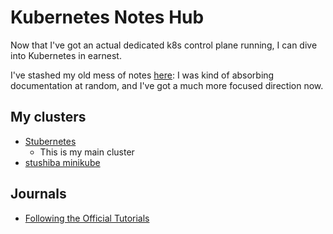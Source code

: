 # Kubernetes Notes Hub

Now that I've got an actual dedicated k8s control plane running, I can dive into Kubernetes in earnest.

I've stashed my old mess of notes [here](fe193832-2ffa-4cd4-a458-ec2c73cbe9b3.md): I was kind of absorbing documentation at random, and I've got a much more focused direction now.

## My clusters

- [Stubernetes](4dbd7aef-7ce1-47c7-aac0-47cf029ad38d.md)
  - This is my main cluster
- [stushiba minikube](fe1645de-c2fc-4836-a338-eafae0c7e0af.md)

## Journals

- [Following the Official Tutorials](65b208aa-ce30-42ca-8100-c8e0e8811627.md)
